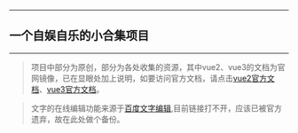 ***
## 一个自娱自乐的小合集项目
***

>项目中部分为原创，部分为各处收集的资源，其中vue2、vue3的文档为官网镜像，已在显眼处加上说明，如要访问官方文档，请点击[vue2官方文档](https://cn.vuejs.org/)、[vue3官方文档](https://v3.cn.vuejs.org/)。

>文字的在线编辑功能来源于[百度文字编辑](https://font.baidu.com/editor/),目前链接打不开，应该已被官方遗弃，故在此处做个备份。

